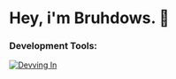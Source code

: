 # Hey, i'm Bruhdows. :wave:
### Development Tools:
[![Devving In](https://skillicons.dev/icons?i=java,python,github)](https://skillicons.dev)
